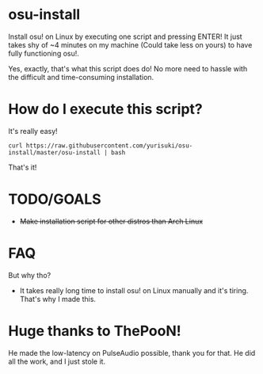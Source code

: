 # osu-install
Install osu! on Linux by executing one script and pressing ENTER! It just takes shy of ~4 minutes on my machine (Could take less on yours) to have fully functioning osu!.

Yes, exactly, that's what this script does do! No more need to hassle with the difficult and time-consuming installation.

# How do I execute this script?
It's really easy!
```
curl https://raw.githubusercontent.com/yurisuki/osu-install/master/osu-install | bash
```
That's it!

# TODO/GOALS
- ~~Make installation script for other distros than Arch Linux~~

# FAQ
But why tho?
- It takes really long time to install osu! on Linux manually and it's tiring. That's why I made this.

# Huge thanks to ThePooN!
He made the low-latency on PulseAudio possible, thank you for that. He did all the work, and I just stole it.
